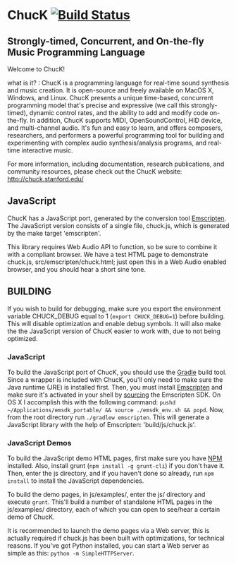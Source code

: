 # ChucK [![Build Status](https://travis-ci.org/ccrma/chuck.svg?branch=master)](https://travis-ci.org/ccrma/chuck)
## Strongly-timed, Concurrent, and On-the-fly Music Programming Language  

Welcome to ChucK!

what is it? : ChucK is a programming language for real-time sound synthesis and music creation. It is open-source and freely available on MacOS X, Windows, and Linux. ChucK presents a unique time-based, concurrent programming model that's precise and expressive (we call this strongly-timed), dynamic control rates, and the ability to add and modify code on-the-fly. In addition, ChucK supports MIDI, OpenSoundControl, HID device, and multi-channel audio. It's fun and easy to learn, and offers composers, researchers, and performers a powerful programming tool for building and experimenting with complex audio synthesis/analysis programs, and real-time interactive music.

For more information, including documentation, research publications, and community resources, please check out the ChucK website:
http://chuck.stanford.edu/

## JavaScript
ChucK has a JavaScript port, generated by the conversion tool [Emscripten](http://emscripten.org/).
The JavaScript version consists of a single file, chuck.js, which is generated by the make target 'emscripten'.

This library requires Web Audio API to function, so be sure to combine it with a compliant browser.
We have a test HTML page to demonstrate chuck.js, src/emscripten/chuck.html; just open this in a Web Audio
enabled browser, and you should hear a short sine tone.

## BUILDING
If you wish to build for debugging, make sure you export the environment variable CHUCK_DEBUG equal to 1
(`export CHUCK_DEBUG=1`) before building. This will disable optimization and enable debug symbols. It will
also make the the JavaScript version of ChucK easier to work with, due to not being optimized.

### JavaScript
To build the JavaScript port of ChucK, you should use the [Gradle](http://gradle.org) build tool. Since
a wrapper is included with ChucK, you'll only need to make sure the Java runtime (JRE) is installed first.
Then, you must install [Emscripten](http://emscripten.org/) and make sure it's activated in your shell
by [sourcing](http://superuser.com/questions/46139/what-does-source-do) the Emscripten SDK. On OS X I
accomplish this with the following command:
`pushd ~/Applications/emsdk_portable/ && source ./emsdk_env.sh && popd`. Now, from the root directory run
`./gradlew emscripten`. This will generate a JavaScript library with the help of Emscripten:
'build/js/chuck.js'.

### JavaScript Demos
To build the JavaScript demo HTML pages, first make sure you have [NPM](https://www.npmjs.org/) installed.
Also, install grunt (`npm install -g grunt-cli`) if you don't have it. Then, enter the js directory, and
if you haven't done so already, run `npm install` to install the JavaScript dependencies.

To build the demo pages, in js/examples/, enter the js/ directory and execute `grunt`. This'll build a
number of standalone HTML pages in the js/examples/ directory, each of which you can open to see/hear a
certain demo of ChucK.

It is recommended to launch the demo pages via a Web server, this is actually required if chuck.js has
been built with optimizations, for technical reasons. If you've got Python installed, you can start
a Web server as simple as this: `python -m SimpleHTTPServer`.
